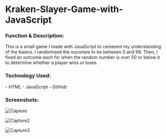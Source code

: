 # Kraken-Slayer-Game-with-JavaScript

<h3>Function & Description:</h3>
This is a small game I made with JavaScript to cememnt my understanding of the basics. 
I randomised the oucomes to be between 0 and 99. 
Then, I fixed an outcome each for when the random number is over 50 or below it to determine whether a player wins or loses. 

<h3>Technology Used:</h3>
- HTML
- JavaScript
- GitHub

<h3>Screenshots:</h3>

![Capture](https://user-images.githubusercontent.com/40691059/75192823-54841380-5755-11ea-8a5a-8e6cacc19b5c.PNG)

![Capture2](https://user-images.githubusercontent.com/40691059/75192842-5a79f480-5755-11ea-8798-f922ff49942f.PNG)

![Capture3](https://user-images.githubusercontent.com/40691059/75192849-5e0d7b80-5755-11ea-8b8e-9f19658779db.PNG)

